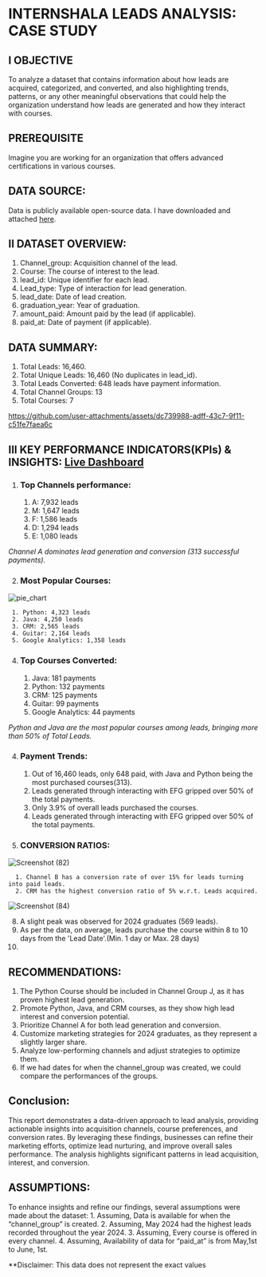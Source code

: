 # INTERNSHALA LEADS ANALYSIS: CASE STUDY


## I OBJECTIVE

  To analyze a dataset that contains information about how leads are acquired, categorized, and converted, and also
  highlighting trends, patterns, or any other meaningful observations that could help the organization understand
  how leads are generated and how they interact with courses.

## PREREQUISITE

  Imagine you are working for an organization that offers advanced certifications in various courses.

## DATA SOURCE:
  Data is publicly available open-source data. I have downloaded and attached [here](https://github.com/SujalDubey/Internshala_Leads_Analysis-CaseStudy/blob/main/raw_data.csv).
  
## II DATASET OVERVIEW:
  1. Channel_group: Acquisition channel of the lead.
  2. Course: The course of interest to the lead.
  3. lead_id: Unique identifier for each lead.
  4. Lead_type: Type of interaction for lead generation.
  5. lead_date: Date of lead creation.
  6. graduation_year: Year of graduation.
  7. amount_paid: Amount paid by the lead (if applicable).
  8. paid_at: Date of payment (if applicable).


## DATA SUMMARY:
  1. Total Leads: 16,460.
  2. Total Unique Leads: 16,460 (No duplicates in lead_id).
  3. Total Leads Converted: 648 leads have payment information.
  4. Total Channel Groups: 13
  5. Total Courses: 7

https://github.com/user-attachments/assets/dc739988-adff-43c7-9f11-c51fe7faea6c



## III KEY PERFORMANCE INDICATORS(KPIs) & INSIGHTS: [Live Dashboard](https://public.tableau.com/app/profile/lunistic/viz/Internshala_data_analysis/Analysis_dashboard?publish=yes) 
  1. ### Top Channels performance:
     1. A: 7,932 leads
     2. M: 1,647 leads
     3. F: 1,586 leads
     4. D: 1,294 leads
     5. E: 1,080 leads
     
  _Channel A dominates lead generation and conversion (313 successful payments)._

  2. ### Most Popular Courses:
![pie_chart](https://github.com/user-attachments/assets/a2b3121c-f57a-4bda-b900-29158b8f11cb)

     1. Python: 4,323 leads
     2. Java: 4,250 leads
     3. CRM: 2,565 leads
     4. Guitar: 2,164 leads
     5. Google Analytics: 1,358 leads

  4. ### Top Courses Converted:
     1. Java: 181 payments
     2. Python: 132 payments
     3. CRM: 125 payments
     4. Guitar: 99 payments
     5. Google Analytics: 44 payments
  
  _Python and Java are the most popular courses among leads, bringing more than
50% of Total Leads._

  4. ### Payment Trends:
     1. Out of 16,460 leads, only 648 paid, with Java and Python being the most
          purchased courses(313).
     2. Leads generated through interacting with EFG gripped over 50% of the total
          payments.
     3. Only 3.9% of overall leads purchased the courses.
     4. Leads generated through interacting with EFG gripped over 50% of the total
          payments.

  6. ### CONVERSION RATIOS:
![Screenshot (82)](https://github.com/user-attachments/assets/91b0eea4-62f5-4a2b-9b3b-5037f117d883)

      1. Channel B has a conversion rate of over 15% for leads turning into paid leads.
      2. CRM has the highest conversion ratio of 5% w.r.t. Leads acquired.
  
![Screenshot (84)](https://github.com/user-attachments/assets/65178635-41f7-4c23-9ef7-09fcb4f5449d)

  8. A slight peak was observed for 2024 graduates (569 leads).
  9. As per the data, on average, leads purchase the course within 8 to 10 days from the
      'Lead Date'.(Min. 1 day or Max. 28 days)
  10. 


## RECOMMENDATIONS:
  1. The Python Course should be included in Channel Group J, as it has proven highest lead generation.
  2. Promote Python, Java, and CRM courses, as they show high lead interest and conversion potential.
  3. Prioritize Channel A for both lead generation and conversion.
  4. Customize marketing strategies for 2024 graduates, as they represent a slightly larger share.
  5. Analyze low-performing channels and adjust strategies to optimize them.
  6. If we had dates for when the channel_group was created, we could compare the performances of the groups.

## Conclusion:
  This report demonstrates a data-driven approach to lead analysis, providing actionable insights into acquisition channels, course preferences, and conversion rates. By leveraging these findings, businesses can refine their marketing efforts, optimize lead nurturing, and improve overall sales performance. The analysis highlights significant patterns in lead acquisition, interest, and conversion.

## ASSUMPTIONS:
  To enhance insights and refine our findings, several assumptions were made about the dataset:
    1. Assuming, Data is available for when the “channel_group” is created.
    2. Assuming, May 2024 had the highest leads recorded throughout the year 2024.
    3. Assuming, Every course is offered in every channel.
    4. Assuming, Availability of data for “paid_at” is from May,1st to June, 1st.

**Disclaimer: This data does not represent the exact values




